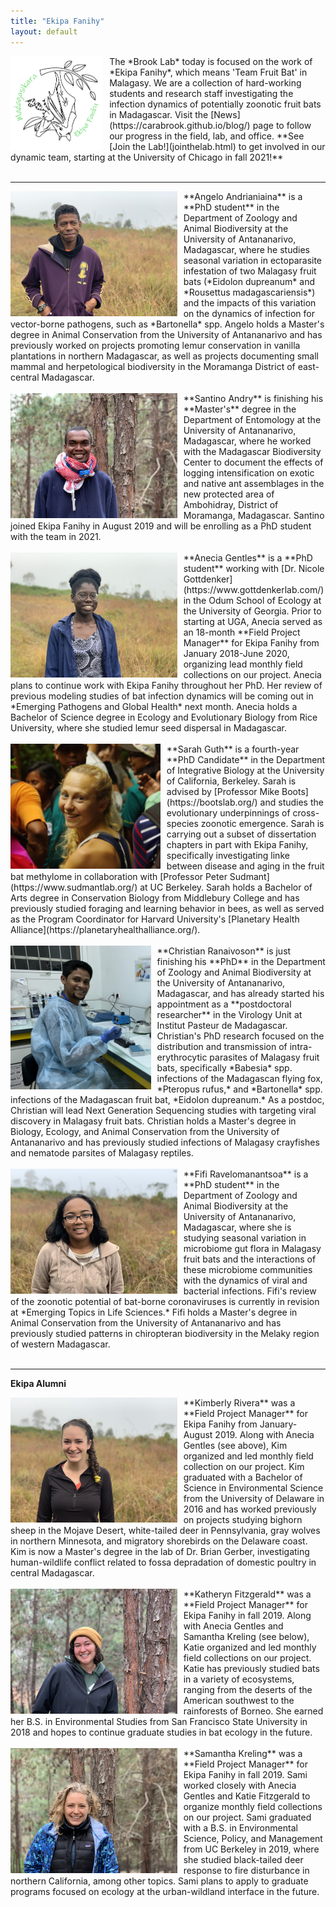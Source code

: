 ```yaml
---
title: "Ekipa Fanihy"
layout: default
---
```

<img src="/assets/EkipaFanihyLogoWhite.png" alt="bat" style="height: 150px; padding-right: 10px;" align="left">
The *Brook Lab* today is focused on the work of *Ekipa Fanihy*, which means 'Team Fruit Bat' in Malagasy. We are a collection of hard-working students and research staff investigating the infection dynamics of potentially zoonotic fruit bats in Madagascar. Visit the [News](https://carabrook.github.io/blog/) page to follow our progress in the field, lab, and office. **See [Join the Lab!](jointhelab.html) to get involved in our dynamic team, starting at the University of Chicago in fall 2021!**

<div style="clear:both;">&nbsp;</div>

---


<img src="/assets/angelo_andrianiaina.jpg" alt="bat" style="height: 200px; padding-right: 10px;" align="left">
**Angelo Andrianiaina** is a **PhD student** in the Department of Zoology and Animal Biodiversity at the University of Antananarivo, Madagascar, where he studies seasonal variation in ectoparasite infestation of two Malagasy fruit bats (*Eidolon dupreanum* and *Rousettus madagascariensis*) and the impacts of this variation on the dynamics of infection for vector-borne pathogens, such as *Bartonella* spp. Angelo holds a Master's degree in Animal Conservation from the University of Antananarivo and has previously worked on projects promoting lemur conservation in vanilla plantations in northern Madagascar, as well as projects documenting small mammal and herpetological biodiversity in the Moramanga District of east-central Madagascar.

<div style="clear:both;">&nbsp;</div>

<img src="/assets/santino_andry.jpg" alt="bat" style="height: 200px; padding-right: 10px;" align="left">
**Santino Andry** is finishing his **Master's** degree in the Department of Entomology at the University of Antananarivo, Madagascar, where he worked with the Madagascar Biodiversity Center to document the effects of logging intensification on exotic and native ant assemblages in the new protected area of Ambohidray, District of Moramanga, Madagascar. Santino joined Ekipa Fanihy in August 2019 and will be enrolling as a PhD student with the team in 2021.

<div style="clear:both;">&nbsp;</div>


<img src="/assets/anecia_gentles.jpg" alt="bat" style="height: 200px; padding-right: 10px;" align="left">
**Anecia Gentles** is a **PhD student** working with [Dr. Nicole Gottdenker](https://www.gottdenkerlab.com/) in the Odum School of Ecology at the University of Georgia. Prior to starting at UGA, Anecia served as an 18-month  **Field Project Manager** for Ekipa Fanihy from January 2018-June 2020, organizing lead monthly field collections on our project. Anecia plans to continue work with Ekipa Fanihy throughout her PhD. Her review of previous modeling studies of bat infection dynamics will be coming out in *Emerging Pathogens and Global Health* next month. Anecia holds a Bachelor of Science degree in Ecology and Evolutionary Biology from Rice University, where she studied lemur seed dispersal in Madagascar.

<div style="clear:both;">&nbsp;</div>


<img src="/assets/sarah_guth.jpg" alt="bat" style="height: 200px; padding-right: 10px;" align="left">
**Sarah Guth** is a fourth-year **PhD Candidate** in the Department of Integrative Biology at the University of California, Berkeley. Sarah is advised by [Professor Mike Boots](https://bootslab.org/) and studies the evolutionary underpinnings of cross-species zoonotic emergence. Sarah is carrying out a subset of dissertation chapters in part with Ekipa Fanihy, specifically investigating linke between disease and aging in the fruit bat methylome in collaboration with [Professor Peter Sudmant](https://www.sudmantlab.org/) at UC Berkeley. Sarah holds a Bachelor of Arts degree in Conservation Biology from Middlebury College and has previously studied foraging and learning behavior in bees, as well as served as the Program Coordinator for Harvard University's [Planetary Health Alliance](https://planetaryhealthalliance.org/).

<div style="clear:both;">&nbsp;</div>


<img src="/assets/christian_ranaivoson.jpg" alt="bat" style="height: 230px; padding-right: 10px;" align="left">
**Christian Ranaivoson** is just finishing his **PhD** in the Department of Zoology and Animal Biodiversity at the University of Antananarivo, Madagascar, and has already started his appointment as a **postdoctoral researcher** in the Virology Unit at Institut Pasteur de Madagascar. Christian's PhD research focused on the distribution and transmission of intra-erythrocytic parasites of Malagasy fruit bats, specifically *Babesia* spp. infections of the Madagascan flying fox, *Pteropus rufus,* and *Bartonella* spp. infections of the Madagascan fruit bat, *Eidolon dupreanum.* As a postdoc, Christian will lead Next Generation Sequencing studies with targeting viral discovery in Malagasy fruit bats. Christian holds a Master's degree in Biology, Ecology, and Animal Conservation from the University of Antananarivo and has previously studied infections of Malagasy crayfishes and nematode parsites of Malagasy reptiles.

<div style="clear:both;">&nbsp;</div>


<img src="/assets/fifi_ravelomanantsoa.jpg" alt="bat" style="height: 200px; padding-right: 10px;" align="left">
**Fifi Ravelomanantsoa** is a **PhD student** in the Department of Zoology and Animal Biodiversity at the University of Antananarivo, Madagascar, where she is studying seasonal variation in microbiome gut flora in Malagasy fruit bats and the interactions of these microbiome communities with the dynamics of viral and bacterial infections. Fifi's review of the zoonotic potential of bat-borne coronaviruses is currently in revision at *Emerging Topics in Life Sciences.* Fifi holds a Master's degree in Animal Conservation from the University of Antananarivo and has previously studied patterns in chiropteran biodiversity in the Melaky region of western Madagascar.

<div style="clear:both;">&nbsp;</div>

---
**Ekipa Alumni**


<img src="/assets/kimberly_rivera.jpg" alt="bat" style="height: 200px; padding-right: 10px;" align="left">
**Kimberly Rivera** was a **Field Project Manager** for Ekipa Fanihy from January-August 2019. Along with Anecia Gentles (see above), Kim organized and led monthly field collection on our project. Kim graduated with a Bachelor of Science in Environmental Science from the University of Delaware in 2016 and has worked previously on projects studying bighorn sheep in the Mojave Desert, white-tailed deer in Pennsylvania, gray wolves in northern Minnesota, and migratory shorebirds on the Delaware coast. Kim is now a Master's degree in the lab of Dr. Brian Gerber, investigating human-wildlife conflict related to fossa depradation of domestic poultry in central Madagascar.

<div style="clear:both;">&nbsp;</div>


<img src="/assets/katie_fitzgerald.jpg" alt="bat" style="height: 200px; padding-right: 10px;" align="left">
**Katheryn Fitzgerald** was a **Field Project Manager** for Ekipa Fanihy in fall 2019. Along with Anecia Gentles and Samantha Kreling (see below), Katie organized and led monthly field collections on our project. Katie has previously studied bats in a variety of ecosystems, ranging from the deserts of the American southwest to the rainforests of Borneo. She earned her B.S. in Environmental Studies from San Francisco State University in 2018 and hopes to continue graduate studies in bat ecology in the future.

<div style="clear:both;">&nbsp;</div>


<img src="/assets/sami_kreling.jpg" alt="bat" style="height: 200px; padding-right: 10px;" align="left">
**Samantha Kreling** was a **Field Project Manager** for Ekipa Fanihy in fall 2019. Sami worked closely with Anecia Gentles and Katie Fitzgerald to organize monthly field collections on our project. Sami graduated with a B.S. in Environmental Science, Policy, and Management from UC Berkeley in 2019, where she studied black-tailed deer response to fire disturbance in northern California, among other topics. Sami plans to apply to graduate programs focused on ecology at the urban-wildland interface in the future.